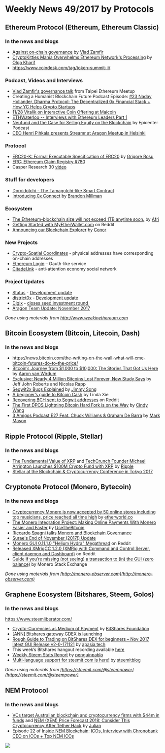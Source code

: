 # Weekly News 49/2017 by Protocols
## Ethereum Protocol (Ethereum, Ethereum Classic)
### In the news and blogs

* [Against on-chain governance](https://medium.com/@Vlad_Zamfir/against-on-chain-governance-a4ceacd040ca) by [Vlad Zamfir](https://medium.com/@Vlad_Zamfir)
* [CryptoKitties Mania Overwhelms Ethereum Network's Processing](https://www.bloomberg.com/news/articles/2017-12-04/cryptokitties-quickly-becomes-most-widely-used-ethereum-app) by [Olga Kharif](https://twitter.com/olgakharif)
* https://www.coindesk.com/tag/token-summit-ii/

### Podcast, Videos and Interviews
* [Vlad Zamfir's governance talk](https://www.youtube.com/watch?v=9RtSod8EXn4&feature=youtu.be&t=9218) from Taipei Ethereum Meetup  
* Creating a Humanist Blockchain Future Podcast Episode: [#23 Nadav Hollander, Dharma Protocol: The Decentralized 0x Financial Stack + How YC Helps Crypto Startups](https://medium.com/@RhysLindmark/23-nadav-hollander-dharma-protocol-the-decentralized-0x-financial-stack-how-yc-helps-crypto-f1775f5aade7) 
* [11/28 Vitalik on Interactive Coin Offering at Maicoin](https://www.youtube.com/watch?v=F1yJ8PuSyCM)
* [ETHWaterloo -- Interviews with Ethereum Leaders Part 1](https://www.youtube.com/watch?v=-ijkYJLEsCU)
* [Neufund and the Case for Selling Equity on the Blockchain](https://epicenter.tv/episode/211/) by Epicenter Podcast
* [CEO Henri Pihkala presents Streamr at Aragon Meetup in Helsinki](https://www.youtube.com/watch?v=Yym5A18UyGI)

### Protocol
* [ERC20-K: Formal Executable Specification of ERC20](https://runtimeverification.com/blog/?p=496) by [Grigore Rosu](https://runtimeverification.com/blog/?author=6)
* [ERC: Ethereum Claim Registry #780](https://github.com/ethereum/EIPs/issues/780)
* Casper Research 30 [video](https://www.youtube.com/watch?v=f4Wzsz8zMPM) 

### Stuff for developers
* [Doroidotchi - The Tamagotchi-like Smart Contract](http://www.genesisbloc.com/doroidotchi-the-tamagotchi-smart-contract/)
* [Introducing 0x Connect](https://blog.0xproject.com/introducing-0x-connect-67471fb45c94) by [Brandon Millman](https://blog.0xproject.com/@bchillman) 

### Ecosystem
* [The Ethereum-blockchain size will not exceed 1TB anytime soon.](https://dev.to/5chdn/the-ethereum-blockchain-size-will-not-exceed-1tb-anytime-soon-58a) by [Afri](https://dev.to/5chdn)
* [Getting Started with MyEtherWallet.com](https://www.reddit.com/r/ethereum/comments/7ggc0c/getting_started_with_myetherwalletcom/) on Reddit
* [Announcing our Blockchain Explorer](https://medium.com/blk-io/announcing-our-blockchain-explorer-ad9ef47cc3e0) by [Conor](https://medium.com/@conors10)

### New Projects
* [Crypto-Spatial Coordinates](https://blog.foam.space/crypto-spatial-coordinates-fe0527816506) - physical addresses have corresponding on-chain addresses
* [Ethereum Login](http://starflask.com/2017/11/28/ethereum-login.html) –  Oauth-like service 
* [Citadel.ink](https://www.citadel.ink/) - anti-attention economy social network

### Project Updates
* [Status](https://status.im/) - [Development update](https://blog.status.im/status-development-update-for-the-24th-to-the-30th-of-november-2e08df604164)
* [district0x](https://district0x.io/) - [Development update](https://blog.district0x.io/district0x-dev-update-november-28th-2017-47823795804b)
* [Digix](https://digix.global/dgd/) - [closes​ ​seed investment​ ​round​ ​](http://archive.is/ETV46#selection-311.24-311.59)
* [Aragon Team Update: November 2017](https://blog.aragon.one/aragon-team-update-november-2017-dd2fdd937d92)

*Done using materials from http://www.weekinethereum.com*

## Bitcoin Ecosystem (Bitcoin, Litecoin, Dash)
### In the news and blogs
* https://news.bitcoin.com/the-writing-on-the-wall-what-will-cme-bitcoin-futures-do-to-the-price/
* [Bitcoin’s Journey from $1,000 to $10,000: The Stories That Got Us Here](https://bitcoinmagazine.com/articles/bitcoins-journey-1000-10000-stories-got-us-here/) by [Aaron van Wirdum](https://bitcoinmagazine.com/authors/aaron-van-wirdum/)
* [Exclusive: Nearly 4 Million Bitcoins Lost Forever, New Study Says](http://fortune.com/2017/11/25/lost-bitcoins/) by Jeff John Roberts and Nicolas Rapp
* [Segwit2x Bugs Explained](https://bitcointechtalk.com/segwit2x-bugs-explained-8e0c286124bc) by [Jimmy Song](https://bitcointechtalk.com/@jimmysong)
* [A beginner’s guide to Bitcoin Cash](https://www.blockchaincurated.com/beginners-guide-bitcoin-cash/) by Linda Xie
* [Recovering BCH sent to Segwit addresses](https://www.reddit.com/r/Bitcoin/comments/7eixcu/recovering_bch_sent_to_segwit_addresses/) on Reddit
* [The First DPOS Lightning Bitcoin Hard Fork is on the Way](https://news.bitcoin.com/the-first-dpos-hard-fork-lightning-bitcoin-is-on-the-way/) by [Cindy Wang](https://news.bitcoin.com/author/cindy/)
* [3 Amigos Podcast E27 Feat. Chuck Williams & Graham De Barra](https://www.dashforcenews.com/3-amigos-podcast-e27-feat-chuck-williams-graham-de-barra/) by [Mark Mason](https://www.dashforcenews.com/author/markm/)


## Ripple Protocol (Ripple, Stellar)
### In the news and blogs
* [The Fundamental Value of XRP](https://ripple.com/insights/fundamentals-of-xrp/) and [TechCrunch Founder Michael Arrington Launches $100M Crypto Fund with XRP](https://ripple.com/insights/techcrunch-founder-michael-arrington-launches-worlds-largest-crypto-fund-xrp/) by [Ripple](https://ripple.com)
* [Stellar at the Blockchain & Cryptocurrency Conference in Tokyo 2017](https://www.youtube.com/watch?v=cvQrDMdWyQk)

## Cryptonote Protocol (Monero, Bytecoin)
### In the news and blogs
* [Cryptocurrency Monero is now accepted by 50 online stores including top musicians, price reached all time high](http://etherworld.co/2017/12/06/cryptocurrency-monero-is-now-accepted-by-50-online-stores-including-top-musicians-price-reached-all-time-high/) by [etherworld.co](http://etherworld.co)
* [The Monero Integration Project: Making Online Payments With Monero Easier and Faster](https://usethebitcoin.com/monero-integration-project-making-online-payments-monero-easier-faster/) by [UseTheBitcoin](https://usethebitcoin.com/author/webmaster_646wff4s/)
* [Riccardo Spagni talks Monero and Blockchain Governance](https://www.youtube.com/watch?v=oZVBS4-h-sE&feature=youtu.be)
* [Surae's End of November (2017!) Update](https://forum.getmonero.org/9/work-in-progress/87822/continued-funding-for-postdoctoral-researcher-surae-noether-me?page=&noscroll=1#post-93451)
* [Monero GUI 0.11.1.0 "Helium Hydra" Megathread](https://www.reddit.com/r/Monero/comments/7hhgjx/monero_gui_01110_helium_hydra_megathread_download/) on Reddit
* [Released XMrigCC 1.2.0 (XMRig with Command and Control Server, client daemon and Dashboard)](https://www.reddit.com/r/Monero/comments/7hknpj/released_xmrigcc_120_xmrig_with_command_and/) on Reddit
* [Guide if you’re missing
(not seeing) a transaction to (in) the GUI (zero balance)](https://monero.stackexchange.com/questions/6640/i-am-missing-not-seeing-a-transaction-to-in-the-gui-zero-balance/6641#6641) by Monero Stack Exchange

*Done using materials from [http://monero-observer.com](http://monero-observer.com)* 

## Graphene Ecosystem (Bitshares, Steem, Golos)
### In the news and blogs

https://www.steemliberator.com/

* [Crypto-Currencies as Medium of Payment](https://steemit.com/bitshares/@bitshares.fdn/crypto-currencies-as-medium-of-payment) by [BitShares Foundation](https://steemit.com/@bitshares.fdn)
* [[ANN] Bitshares gateway GDEX is launching](https://bitsharestalk.org/index.php/topic,25376.0.html)
* [Rough Guide to Trading on BitShares DEX for beginners – Nov 2017 latest GUI Release v2-0-171121](https://steemit.com/bitshares/@apasia.tech/rough-guide-to-trading-on-bitshares-dex-for-beginners-nov-2017-latest-gui-release-v2-0-171121) by [apasia.tech](https://steemit.com/@apasia.tech)
* This week’s Bitshares hangout recording available [here](https://www.youtube.com/watch?v=URII6It2ORI)
* [Weekly Steem Stats Report](https://steemit.com/steemit/@penguinpablo/weekly-steem-stats-report-monday-november-27-2017) by [penguinpablo](https://steemit.com/@penguinpablo)
* [Multi-language support for steemit.com is here!](https://steemit.com/steemit/@steemitblog/multi-language-support-for-steemit-com-is-here) by [steemitblog](https://steemit.com/@steemitblog)

*Done using materials from [https://steemit.com/@steempower](https://steemit.com/@steempower)*

## NEM Protocol
### In the news and blogs
* [VCs target Australian blockchain and cryptocurrency firms with $44m in funds](https://nemflash.io/vcs-target-australian-blockchain-cryptocurrency-firms-44m-funds/) and [NEM (XEM) Price Forecast 2018: Consider This Cryptocurrency After Tether Hack](https://nemflash.io/nem-xemprice-forecast-2018cryptocurrency-tether-hack/) by [Julian](https://nemflash.io/author/brainofmasses/)
* Episode 22 of [Inside NEM Blockchain](https://www.youtube.com/channel/UCnsSiqyb0PuQkqT4v8Xjugw): [ ICOs, Interview with Chronobank CEO on ICOs + Top NEM ICOs](https://www.youtube.com/watch?time_continue=1&v=wawoBRHuhdM)

[![](https://steemitimages.com/DQmdkWT6cCPVYNzZASwHD3WZ5hKpHQv7927MvBt8wRYDDEC/image.png)](http://company.cyber.fund/#newsletter)
